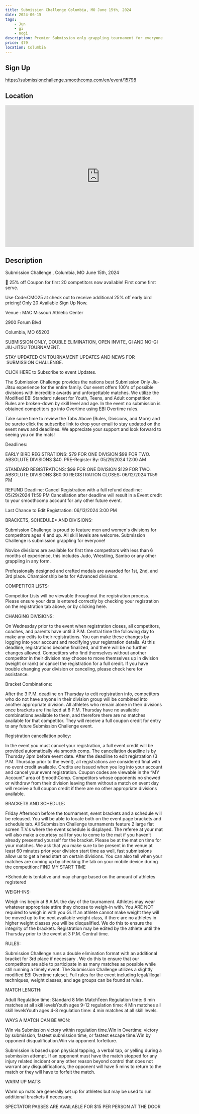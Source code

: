 ```yaml
---
title: Submission Challenge Columbia, MO June 15th, 2024
date: 2024-06-15
tags:
    - Jun
    - gi 
    - nogi 
description: Premier Submission only grappling tournament for everyone
price: $79
location: Columbia
---
```

## Sign Up
https://submissionchallenge.smoothcomp.com/en/event/15798

## Location
<iframe src="https://www.google.com/maps/embed?pb=!1m18!1m12!1m3!1d12345.6789!2d-92.3629310!3d38.9221891!2m3!1f0!2f0!3f0!3m2!1i1024!2i768!4f13.1!3m3!1m2!1s0x0%3A0x0!2z38.9221891!5e0!3m2!1sen!2sus!4v1234567890" width="600" height="450" style="border:0;" allowfullscreen="" loading="lazy"></iframe>

## Description
Submission Challenge , Columbia, MO June 15th, 2024


🚨 25% off Coupon for first 20 competitors now available! First come first serve.


Use Code:CMO25 at check out to receive additional 25% off early bird pricing! Only 20 Available Sign Up Now. 


Venue : MAC Missouri Athletic Center


2900 Forum Blvd


Columbia, MO 65203


SUBMISSION ONLY, DOUBLE ELIMINATION, OPEN INVITE, GI AND NO-GI JIU-JITSU TOURNAMENT. 


STAY UPDATED ON TOURNAMENT UPDATES AND NEWS FOR  SUBMISSION CHALLENGE.


CLICK HERE to Subscribe to event Updates.


The Submission Challenge provides the nations best Submission Only Jiu-Jitsu experience for the entire family. Our event offers 100's of possible divisions with incredible awards and unforgettable matches. We utilize the Modified EBI Standard ruleset for Youth, Teens, and Adult competition. Rules are broken-down by skill level and age. In the event no submission is obtained competitors go into Overtime using EBI Overtime rules. 


Take some time to review the Tabs Above (Rules, Divisions, and More) and  be sureto click the subscribe link to drop your email to stay updated on the event news and deadlines. We appreciate your support and look forward to seeing you on the mats! 


Deadlines:


EARLY BIRD REGISTRATIONS: $79 FOR ONE DIVISION $99 FOR TWO. ABSOLUTE DIVISIONS $40. PRE-Register By: 05/29/2024 12:00 AM


STANDARD REGISTRATIONS: $99 FOR ONE DIVISION $129 FOR TWO. ABSOLUTE DIVISIONS $60.00 REGISTRATION CLOSES: 06/12/2024 11:59 PM


REFUND Deadline: Cancel Registration with a full refund deadline: 05/29/2024 11:59 PM Cancellation after deadline will result in a Event credit to your smoothcomp account for any other future event. 


Last Chance to Edit Registration: 06/13/2024 3:00 PM


BRACKETS, SCHEDULE* AND DIVISIONS:


Submission Challenge is proud to feature men and women's divisions for competitors ages 4 and up. All skill levels are welcome. Submission Challenge is submission grappling for everyone!


Novice divisions are available for first time competitors with less than 6 months of experience, this includes Judo, Wrestling, Sambo or any other grappling in any form.


Professionally designed and crafted medals are awarded for 1st, 2nd, and 3rd place. Championship belts for Advanced divisions.


COMPETITOR LISTS:


Competitor Lists will be viewable throughout the registration process. Please ensure your data is entered correctly by checking your registration on the registration tab above, or by clicking here.


CHANGING DIVISIONS:


On Wednesday prior to the event when registration closes, all competitors, coaches, and parents have until 3 P.M. Central time the following day to make any edits to their registrations. You can make these changes by logging into your account and modifying your registration details. At this deadline, registrations become finalized, and there will be no further changes allowed. Competitors who find themselves without another competitor in their division may choose to move themselves up in division (weight or rank) or cancel the registration for a full credit. If you have trouble changing your division or canceling, please check here for assistance.


Bracket Combinations:


After the 3 P.M. deadline on Thursday to edit registration info, competitors who do not have anyone in their division group will be combined into another appropriate division. All athletes who remain alone in their divisions once brackets are finalized at 8 P.M. Thursday have no available combinations available to them, and therefore there are no matches available for that competitor. They will receive a full coupon credit for entry to any future Submission Challenge event.


Registration cancellation policy:


In the event you must cancel your registration, a full event credit will be provided automatically via smooth comp. The cancellation deadline is by Thursday 3pm before event date. After the deadline to edit registration (3 P.M. Thursday prior to the event), all registrations are considered final with no event credit available. Credits are issued when you log into your account and cancel your event registration. Coupon codes are viewable in the “MY Account” area of SmoothComp. Competitors whose opponents no showed or withdraw from their division leaving them without a match on event day will receive a full coupon credit if there are no other appropriate divisions available.


BRACKETS AND SCHEDULE:


Friday Afternoon before the tournament, event brackets and a schedule will be released. You will be able to locate both on the event page brackets and schedule tab. All Submission Challenge tournaments feature 2 large flat screen T.V.s where the event schedule is displayed. The referee at your mat will also make a courtesy call for you to come to the mat if you haven’t already presented yourself for the bracket. Please be at the mat on time for your matches. We ask that you make sure to be present in the venue at least 60 minutes prior your division start time as well, fast submissions allow us to get a head start on certain divisions. You can also tell when your matches are coming up by checking the tab on your mobile device during the competition: FIND MY START TIME


*Schedule is tentative and may change based on the amount of athletes registered


WEIGH-INS:


Weigh-ins begin at 8 A.M. the day of the tournament. Athletes may wear whatever appropriate attire they choose to weigh-in with. You ARE NOT required to weigh in with you Gi. If an athlete cannot make weight they will be moved up to the next available weight class, if there are no athletes in higher weight classes you will be disqualified. We do this to ensure the integrity of the brackets. Registration may be edited by the athlete until the Thursday prior to the event at 3 P.M. Central time.


RULES:


Submission Challenge runs a double elimination format with an additional bracket for 3rd place if necessary . We do this to ensure that our competitors are able to participate in as many matches as possible while still running a timely event. The Submission Challenge utilizes a slightly modified EBI Overtime ruleset. Full rules for the event including legal/illegal techniques, weight classes, and age groups can be found at rules.


MATCH LENGTH:


Adult Regulation time: Standard 8 Min MatchTeen Regulation time: 6 min matches at all skill levelsYouth ages 9-12 regulation time: 4 Min matches all skill levelsYouth ages 4-8 regulation time: 4 min matches at all skill levels.


WAYS A MATCH CAN BE WON:


Win via Submission victory within regulation time.Win in Overtime: victory by submission, fastest submission time, or fastest escape time.Win by opponent disqualification.Win via opponent forfeiture.


Submission is based upon physical tapping, a verbal tap, or yelling during a submission attempt. If an opponent must have the match stopped for any injury related incident or any other reason beyond control that does not warrant any disqualifications, the opponent will have 5 mins to return to the match or they will have to forfeit the match.


WARM UP MATS:


Warm up mats are generally set up for athletes but may be used to run additional brackets if necessary.


SPECTATOR PASSES ARE AVAILABLE FOR $15 PER PERSON AT THE DOOR